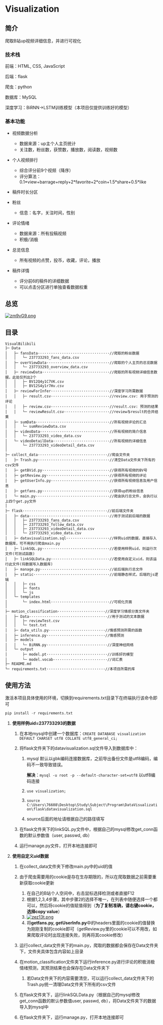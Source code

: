 # Visualization

## 简介

爬取B站up视频详细信息，并进行可视化



### 技术栈

前端：HTML, CSS, JavaScript

后端：flask

爬虫：python

数据库：MySQL

深度学习：BiRNN->LSTM训练模型（本项目仅提供训练好的模型）



### 基本功能

- 视频数据分析
  - 数据来源：up主个人主页统计
  - 关注数，粉丝数，获赞数，播放数，阅读数，视频数

- 个人视频排行
  - 综合评分前9个视频（降序）
  - 评分算法：0.1\*view+barrage+reply+2\*favorite+2\*coin+1.5\*share+0.5*like

- 稿件时长分区
- 粉丝
  - 信息：名字，关注时间，性别

- 评论情绪
  - 数据来源：所有投稿视频
  - 积极/消极

- 总览信息
  - 所有视频的点赞，投币，收藏，评论，播放

- 稿件详情
  - 评分前6的稿件的详细数据
  - 可以点击分区进行单独查看数据权重




## 总览

[![zm9vG9.png](https://s1.ax1x.com/2022/11/17/zm9vG9.png)](https://imgse.com/i/zm9vG9)



## 目录

```
VisualBilibili
├─ Data
│	├─ fansData·································//爬取的粉丝数据
│	│	└─ 237733293_fans_data.csv
│	├─ overViewData·····························//爬取的个人主页的总览数据
│	│	└─ 237733293_overview_data.csv
│	├─ reviewData·······························//爬取的所有视频详细信息数据，此处仅列出2个
│	│	├─ BV12Q4y1C7VK.csv
│	│	├─ BV12S4y1r7Hv.csv
│	├─ reviewForInfer···························//深度学习所需数据
│	│	├─ result.csv···························//review.csv: 用于预测的评论
│	│	├─ review.csv···························//result.csv: 预测的结果
│	│	└─ reviewResult.csv·····················//review与result的合并结果
│	├─ sumData··································//所有视频评论的汇总
│	│	└─ sumReviewData.csv
│	├─ videoData································//所有视频的简介信息
│	│	└─ 237733293_video_data.csv
│	└─ videoDetailData··························//所有视频的详细信息
│	 	└─ 237733293_videoDetail_data.csv
│
├─ collect_data································//爬虫文件夹
│	├─ Trash.py·································//清空Data文件夹下所有的csv文件
│	├─ getBVid.py·······························//获得所有视频的BV号
│	├─ getReview.py·····························//获得所有视频的评论
│	├─ getUserInfo.py···························//获得所有视频信息及用户信息
│	├─ getfans.py·······························//获得up的粉丝信息
│	└─ main.py··································//爬虫执行总文件，会执行以上四个get.py文件
│
├─ flask·······································//前后端文件夹
│	├─ data·····································//用于测试前后端的数据
│	│	├─ 237733293_fans_data.csv
│	│	├─ 237733293_follow_data.csv
│	│	├─ 237733293_videoDetail_data.csv
│	│	└─ 237733293_video_data.csv
│	├─ datavisualization.sql····················//样例uid的数据，直接存入数据库，可不用执行爬虫main.py
│	├─ linkSQL.py·······························//若使用样例uid，则运行次文件(可测试函数)
│	├─ linkSQLData.py···························//若使用自定义uid，则该运行此文件(将数据写入数据库)
│	├─ manage.py································//前后端执行总文件
│	├─ static···································//前端静态样式，后端的js逻辑
│	│	├─ css
│	│	├─ fonts
│	│	└─ js
│	└─ templates
│	 	└─ index.html···························//可视化页面
│
├─ motion_classification······················//深度学习情感分类文件夹
│	├─ Data····································//用于测试的文本数据
│	│	├─ reviewTest.csv
│	│	└─ test.txt
│	├─ data_utils.py··························//情感预测所需的函数
│	├─ inference.py···························//情感预测
│	├─ models															
│	│	└─ BiRNN.py····························//深度神经网络
│	└─ output
│	 	├─ model.pt····························//训练好的模型
│	 	└─ model.vocab·························//词汇表
├─ README.md
└─ requirements.txt···························//本项目所需的库
```



## 使用方法

激活本项目具体使用的环境，切换到requirements.txt目录下在终端执行该命令即可

```python
pip install -r requirements.txt
```

1. **使用样例uid=237733293的数据**

   1. 在本地mysql中创建一个数据库：`CREATE DATABASE visualization DEFAULT CHARSET utf8 COLLATE utf8_general_ci;`

   2. 将flask文件夹下的datavisualization.sql文件导入到数据库中：

      1. mysql 默认以gbk编码连接数据库，之前导出备份文件是utf8编码，编码不一致导致错误。

         **解决**：`mysql -u root -p --default-character-set=utf8` 以utf8编码连接

      2. `use visualization;`

      3. `source C:\Users\76608\Desktop\Study\Subject\Program\DataVisualization\flask\datavisualization.sql`

      4. source后面的地址请根据自己的路径填写

   3. 在flask文件夹下的linkSQL.py文件中，根据自己的mysql修改get_conn函数的默认参数值（user, passwd, db）

   4. 运行manage.py文件，打开本地连接即可

2. **使用自定义uid数据**

   1. 在collect_data文件夹下修改main.py中的uid的值
   2. 由于爬虫需要用的cookie是存在生存期限的，所以在爬取数据之前需要重新获取cookie更新
      1. 在自己的B站个人空间中，右击鼠标选择检测或者直接F12
      2. 根据1,2,3,4步骤，其中步骤2的选择不唯一，在列表中随便选择一个都可以，然后将cookie的值赋值得到（**为了复制准确，请右键cookie，选择copy value**）
      3. [![zez13t.png](https://s1.ax1x.com/2022/11/17/zez13t.png)](https://imgse.com/i/zez13t)
      4. 将**getfans.py, getUserInfo.py**中的headers里面的cookie的值替换为刚刚复制的cookie即可（getReview.py里的cookie可以不用改，如果爬取评论时出现连接失败，则再将其cookie修改）

   3. 运行collect_data文件夹下的main.py，爬取的数据都会保存在Data文件夹下，文件夹具体包含内容如上目录
   4. 在motion_classification文件夹下运行inference.py进行评论的积极消极情绪预测，其预测结果也会保存在Data文件夹下
      1. 若Data文件夹下的内容需要清空，可以运行collect_data文件夹下的Trash.py统一清理Data文件夹下所有的csv文件

   5. 在flask文件夹下，运行linkSQLData.py（根据自己的mysql修改get_conn函数的默认参数值user, passwd, db），将Data文件夹下的数据导入到mysql中
   6. 在flask文件夹下，运行manage.py，打开本地连接即可





























